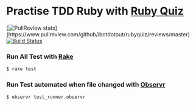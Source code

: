 # Practise TDD Ruby with [Ruby Quiz](http://rubyquiz.com/index.html)
[![PullReview
stats](https://www.pullreview.com/github/ibotdotout/rubyquiz/badges/master.svg?)](https://www.pullreview.com/github/ibotdotout/rubyquiz/reviews/master)
[![Build
Status](https://travis-ci.org/ibotdotout/rubyquiz.svg?branch=master)](https://travis-ci.org/ibotdotout/rubyquiz)


### Run All Test with [Rake](http://stackoverflow.com/a/4966676)

```sh
$ rake test
```

### Run Test automated when file changed with [Observr](https://github.com/kevinburke/observr)

```sh
$ observr test_runner.observr
```
